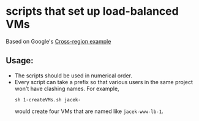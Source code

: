 # scripts that set up load-balanced VMs

Based on Google's [Cross-region example](https://cloud.google.com/compute/docs/load-balancing/http/cross-region-example)

## Usage:

* The scripts should be used in numerical order.
* Every script can take a prefix so that various users in the same project won't have clashing names. For example,
  ```
  sh 1-createVMs.sh jacek-
  ```
  would create four VMs that are named like `jacek-www-lb-1`.
